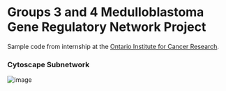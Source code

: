 # Groups 3 and 4 Medulloblastoma Gene Regulatory Network Project
Sample code from internship at the [Ontario Institute for Cancer Research](https://pailab.oicr.on.ca/).

### Cytoscape Subnetwork
![image](https://github.com/alex137911/oicr_medulloblastoma/assets/78928747/617f19ea-982a-40ed-8dc9-b80136fa24d7)
